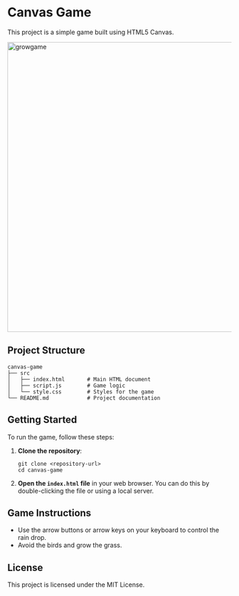 # Canvas Game

This project is a simple game built using HTML5 Canvas. 

<img width="652" alt="growgame" src="https://github.com/user-attachments/assets/e2f18398-89ff-4af2-aa87-99ff571fc384" />


## Project Structure

```
canvas-game
├── src
│   ├── index.html       # Main HTML document
│   ├── script.js        # Game logic
│   └── style.css        # Styles for the game
└── README.md            # Project documentation
```

## Getting Started

To run the game, follow these steps:

1. **Clone the repository**:
   ```
   git clone <repository-url>
   cd canvas-game
   ```

2. **Open the `index.html` file** in your web browser. You can do this by double-clicking the file or using a local server.


## Game Instructions

- Use the arrow buttons or arrow keys on your keyboard to control the rain drop.
- Avoid the birds and grow the grass.

## License

This project is licensed under the MIT License.
